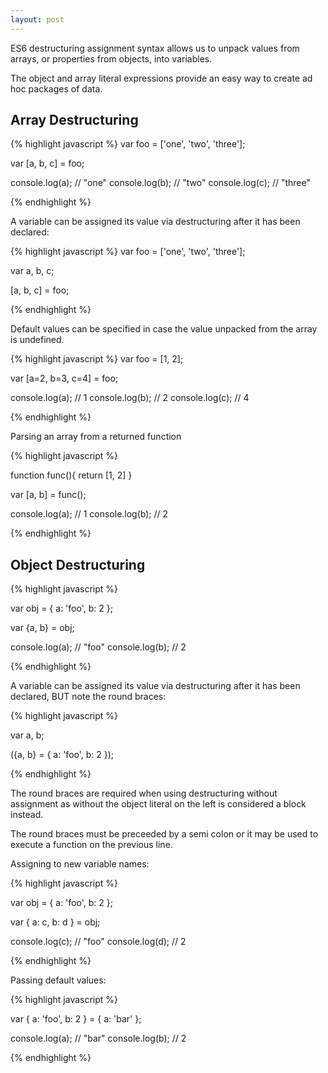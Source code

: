 ```yaml
---
layout: post
---
```


ES6 destructuring assignment syntax allows us to unpack values from arrays, or properties from objects, into variables.

The object and array literal expressions provide an easy way to create ad hoc packages of data.

## Array Destructuring

{% highlight javascript %}
var foo = ['one', 'two', 'three'];

var [a, b, c] = foo;

console.log(a); // "one"
console.log(b); // "two"
console.log(c); // "three"

{% endhighlight %}

A variable can be assigned its value via destructuring after it has been declared:

{% highlight javascript %}
var foo = ['one', 'two', 'three'];

var a, b, c;

[a, b, c] = foo;

{% endhighlight %}

Default values can be specified in case the value unpacked from the array is undefined.

{% highlight javascript %}
var foo = [1, 2];

var [a=2, b=3, c=4] = foo;

console.log(a); // 1
console.log(b); // 2
console.log(c); // 4

{% endhighlight %}

Parsing an array from a returned function

{% highlight javascript %}

function func(){
  return [1, 2]
}

var [a, b] = func();

console.log(a); // 1
console.log(b); // 2

{% endhighlight %}

## Object Destructuring

{% highlight javascript %}

var obj = { a: 'foo', b: 2 };

var {a, b} = obj;

console.log(a); // "foo"
console.log(b); // 2

{% endhighlight %}

A variable can be assigned its value via destructuring after it has been declared, BUT note the round braces:

{% highlight javascript %}

var a, b;

({a, b} = { a: 'foo', b: 2 });

{% endhighlight %}

The round braces are required when using destructuring without assignment as without the object literal on the left is considered a block instead.

The round braces must be preceeded by a semi colon or it may be used to execute a function on the previous line.

Assigning to new variable names:

{% highlight javascript %}

var obj = { a: 'foo', b: 2 };

var { a: c, b: d } = obj;

console.log(c); // "foo"
console.log(d); // 2

{% endhighlight %}

Passing default values:

{% highlight javascript %}

var { a: 'foo', b: 2 } = { a: 'bar' };

console.log(a); // "bar"
console.log(b); // 2

{% endhighlight %}

